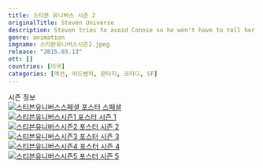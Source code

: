 ```yaml
---
title: 스티븐 유니버스 시즌 2
originalTitle: Steven Universe
description: Steven tries to avoid Connie so he won't have to tell her about his ordeal with the Homeworld Gems from the previous episodes.
genre: animation
imgname: 스티븐유니버스시즌2.jpeg
release: "2015.03.13"
ott: []
countries: [미국]
categories: [액션, 어드벤처, 판타지, 코미디, SF]
---
```


<div class="title bold">시즌 정보</div>

<div class="season-list">
<div class="item">
<a href="/animation/스티븐유니버스스페셜" >
<img src="/poster/스티븐유니버스스페셜.jpeg" alt="스티븐유니버스스페셜 포스터 ">
스페셜</a>
</div>
<div class="item">
<a href="/animation/스티븐유니버스시즌1" >
<img src="/poster/스티븐유니버스시즌1.jpeg" alt="스티븐유니버스시즌1 포스터 ">
시즌 1</a>
</div>
<div class="item">
<a href="/animation/스티븐유니버스시즌2" >
<img src="/poster/스티븐유니버스시즌2.jpeg" alt="스티븐유니버스시즌2 포스터 ">
시즌 2</a>
</div>
<div class="item">
<a href="/animation/스티븐유니버스시즌3" >
<img src="/poster/스티븐유니버스시즌3.jpeg" alt="스티븐유니버스시즌3 포스터 ">
시즌 3</a>
</div>
<div class="item">
<a href="/animation/스티븐유니버스시즌4" >
<img src="/poster/스티븐유니버스시즌4.jpeg" alt="스티븐유니버스시즌4 포스터 ">
시즌 4</a>
</div>
<div class="item">
<a href="/animation/스티븐유니버스시즌5" >
<img src="/poster/스티븐유니버스시즌5.jpeg" alt="스티븐유니버스시즌5 포스터 ">
시즌 5</a>
</div>
</div>
